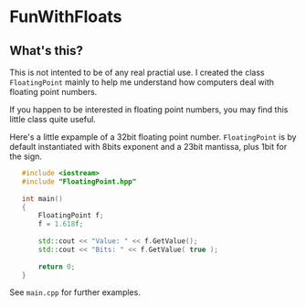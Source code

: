 FunWithFloats
================================

What's this?
------------

This is not intented to be of any real practial use. I created the class `FloatingPoint` mainly to help me understand how computers deal with floating point numbers. 

If you happen to be interested in floating point numbers, you may find this little class quite useful.


Here's a little expample of a 32bit floating point number.
`FloatingPoint` is by default instantiated with 8bits exponent and a 23bit mantissa, plus 1bit for the sign.

 ```c++
    #include <iostream>
    #include "FloatingPoint.hpp"
    
    int main()
    {
        FloatingPoint f;
        f = 1.618f;
        
        std::cout << "Value: " << f.GetValue();
        std::cout << "Bits: " << f.GetValue( true );
        
        return 0;
    }
 ```
 
 See `main.cpp` for further examples.
